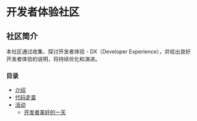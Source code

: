 # 开发者体验社区
## 社区简介

本社区通过收集、探讨开发者体验 - DX（Developer Experience），并给出良好开发者体验的说明，将持续优化和演进。

### 目录

- [介绍](spec.md)
- [代码走查](#代码回顾)
- [活动](weekly-catchup.md)
    - [开发者美好的一天](#美好的一天)
